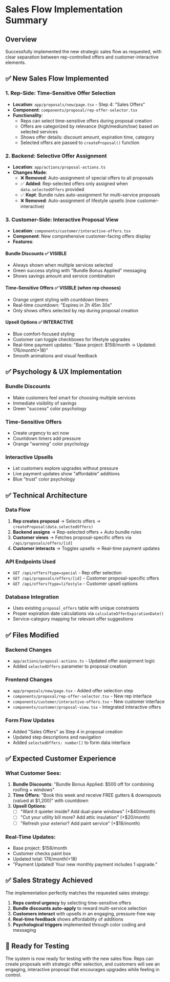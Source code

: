 # Sales Flow Implementation Summary

## Overview
Successfully implemented the new strategic sales flow as requested, with clear separation between rep-controlled offers and customer-interactive elements.

## ✅ **New Sales Flow Implemented**

### **1. Rep-Side: Time-Sensitive Offer Selection**
- **Location**: `app/proposals/new/page.tsx` - Step 4: "Sales Offers"
- **Component**: `components/proposal/rep-offer-selector.tsx`
- **Functionality**:
  - Reps can select time-sensitive offers during proposal creation
  - Offers are categorized by relevance (high/medium/low) based on selected services
  - Shows offer details: discount amount, expiration time, category
  - Selected offers are passed to `createProposal()` function

### **2. Backend: Selective Offer Assignment**
- **Location**: `app/actions/proposal-actions.ts`
- **Changes Made**:
  - ❌ **Removed**: Auto-assignment of special offers to all proposals
  - ✅ **Added**: Rep-selected offers only assigned when `data.selectedOffers` provided
  - ✅ **Kept**: Bundle rules auto-assignment for multi-service proposals
  - ❌ **Removed**: Auto-assignment of lifestyle upsells (now customer-interactive)

### **3. Customer-Side: Interactive Proposal View**
- **Location**: `components/customer/interactive-offers.tsx`
- **Component**: New comprehensive customer-facing offers display
- **Features**:

#### **Bundle Discounts** ✅ VISIBLE
- Always shown when multiple services selected
- Green success styling with "Bundle Bonus Applied" messaging
- Shows savings amount and service combination

#### **Time-Sensitive Offers** ✅ VISIBLE (when rep chooses)
- Orange urgent styling with countdown timers
- Real-time countdown: "Expires in 2h 45m 30s"
- Only shows offers selected by rep during proposal creation

#### **Upsell Options** ✅ INTERACTIVE
- Blue comfort-focused styling
- Customer can toggle checkboxes for lifestyle upgrades
- Real-time payment updates: "Base project: $158/month → Updated: $176/month (+$18)"
- Smooth animations and visual feedback

## ✅ **Psychology & UX Implementation**

### **Bundle Discounts**
- Make customers feel smart for choosing multiple services
- Immediate visibility of savings
- Green "success" color psychology

### **Time-Sensitive Offers**
- Create urgency to act now
- Countdown timers add pressure
- Orange "warning" color psychology

### **Interactive Upsells**
- Let customers explore upgrades without pressure
- Live payment updates show "affordable" additions
- Blue "trust" color psychology

## ✅ **Technical Architecture**

### **Data Flow**
1. **Rep creates proposal** → Selects offers → `createProposal(data.selectedOffers)`
2. **Backend assigns** → Rep-selected offers + Auto bundle rules
3. **Customer views** → Fetches proposal-specific offers via `/api/proposals/offers/[id]`
4. **Customer interacts** → Toggles upsells → Real-time payment updates

### **API Endpoints Used**
- `GET /api/offers?type=special` - Rep offer selection
- `GET /api/proposals/offers/[id]` - Customer proposal-specific offers
- `GET /api/offers?type=lifestyle` - Customer upsell options

### **Database Integration**
- Uses existing `proposal_offers` table with unique constraints
- Proper expiration date calculations via `calculateOfferExpirationDate()`
- Service-category mapping for relevant offer suggestions

## ✅ **Files Modified**

### **Backend Changes**
- `app/actions/proposal-actions.ts` - Updated offer assignment logic
- Added `selectedOffers` parameter to proposal creation

### **Frontend Changes**
- `app/proposals/new/page.tsx` - Added offer selection step
- `components/proposal/rep-offer-selector.tsx` - New rep interface
- `components/customer/interactive-offers.tsx` - New customer interface
- `components/customer/proposal-view.tsx` - Integrated interactive offers

### **Form Flow Updates**
- Added "Sales Offers" as Step 4 in proposal creation
- Updated step descriptions and navigation
- Added `selectedOffers: number[]` to form data interface

## ✅ **Expected Customer Experience**

### **What Customer Sees:**
1. **Bundle Discounts**: "Bundle Bonus Applied: $500 off for combining roofing + windows"
2. **Time Offers**: "Book this week and receive FREE gutters & downspouts (valued at $1,200)" with countdown
3. **Upsell Options**: 
   - ☐ "Want it quieter inside? Add dual-pane windows" (+$40/month)
   - ☐ "Cut your utility bill more? Add attic insulation" (+$20/month)
   - ☐ "Refresh your exterior? Add paint service" (+$18/month)

### **Real-Time Updates:**
- Base project: $158/month
- Customer checks paint box
- Updated total: $176/month (+$18)
- "Payment Updated! Your new monthly payment includes 1 upgrade."

## ✅ **Sales Strategy Achieved**

The implementation perfectly matches the requested sales strategy:

1. **Reps control urgency** by selecting time-sensitive offers
2. **Bundle discounts auto-apply** to reward multi-service selection
3. **Customers interact** with upsells in an engaging, pressure-free way
4. **Real-time feedback** shows affordability of additions
5. **Psychological triggers** implemented through color coding and messaging

## 🚀 **Ready for Testing**

The system is now ready for testing with the new sales flow. Reps can create proposals with strategic offer selection, and customers will see an engaging, interactive proposal that encourages upgrades while feeling in control. 